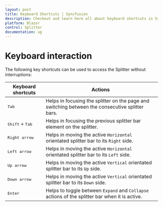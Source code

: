 ```yaml
---
layout: post
title: Keyboard Shortcuts | Syncfusion
description: Checkout and learn here all about keyboard shortcuts in Syncfusion Blazor Splitter component and more.
platform: Blazor
control: Splitter
documentation: ug
---
```


# Keyboard interaction

The following key shortcuts can be used to access the Splitter without interruptions:

| **Keyboard shortcuts** | **Actions** |
| --- | --- |
| <kbd>Tab</kbd> | Helps in focusing the splitter on the page and switching between the consecutive splitter bars. |
| <kbd>Shift</kbd> + <kbd>Tab</kbd> | Helps in focusing the previous splitter bar element on the splitter. |
| <kbd>Right arrow</kbd> | Helps in moving the active `Horizontal` orientated splitter bar to its `Right` side. |
| <kbd>Left arrow</kbd> | Helps in moving the active `Horizontal` orientated splitter bar to its `Left` side. |
| <kbd>Up arrow</kbd> | Helps in moving the active `Vertical` orientated splitter bar to its `Up` side. |
| <kbd>Down arrow</kbd> | Helps in moving the active `Vertical` orientated splitter bar to its `Down` side. |
| <kbd>Enter</kbd> | Helps to toggle between `Expand` and `Collapse` actions of the splitter bar when it is active. |